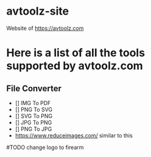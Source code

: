 # avtoolz-site

Website of https://avtoolz.com

# Here is a list of all the tools supported by avtoolz.com

## File Converter

- [] IMG To PDF
- [] PNG To SVG
- [] SVG To PNG
- [] JPG To PNG
- [] PNG To JPG
- https://www.reduceimages.com/ similar to this

#TODO change logo to firearm
